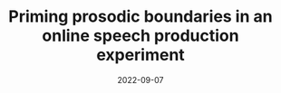 ---
title: "Priming prosodic boundaries in an online speech production experiment"
collection: talks
type: "poster"
permalink: /talks/2022-09-07-bevivino-amlap-2022
date: 2022-09-07
location: "York, UK"

citation: '<strong>Bevivino, D.</strong>, Hemforth, B., &amp; Turco, G. (2022, September 7). Priming prosodic boundaries in an online speech production experiment. <em>Architectures and Mechanisms for Language Processing (AMLaP 28)</em>. York, UK. [<a href=&quot;https://cnrs.hal.science/hal-03924672/document&quot;>Poster</a>]'
category: posters
---